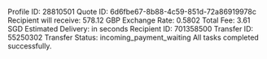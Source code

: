 Profile ID: 28810501
Quote ID: 6d6fbe67-8b88-4c59-851d-72a86919978c
Recipient will receive: 578.12 GBP
Exchange Rate: 0.5802
Total Fee: 3.61 SGD
Estimated Delivery: in seconds
Recipient ID: 701358500
Transfer ID: 55250302
Transfer Status: incoming_payment_waiting
All tasks completed successfully.